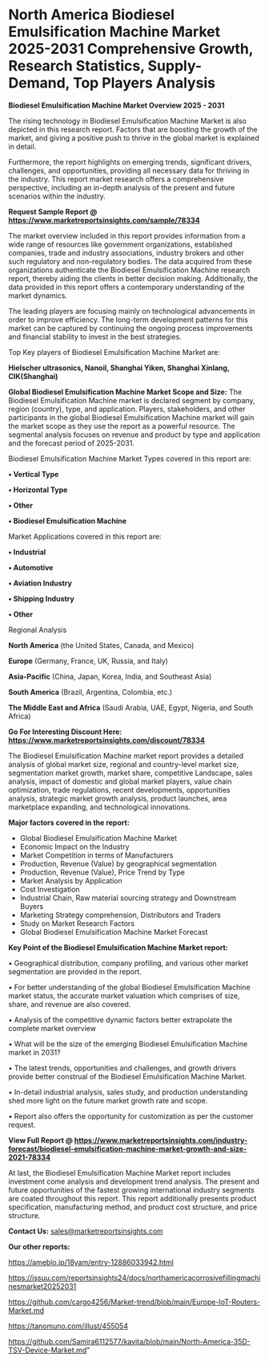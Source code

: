  # North America Biodiesel Emulsification Machine Market 2025-2031 Comprehensive Growth, Research Statistics, Supply-Demand,  Top Players Analysis

<Strong> Biodiesel Emulsification Machine Market Overview 2025 - 2031</strong>

The rising technology in Biodiesel Emulsification Machine Market is also depicted in this research report. Factors that are boosting the growth of the market, and giving a positive push to thrive in the global market is explained in detail.

Furthermore, the report highlights on emerging trends, significant drivers, challenges, and opportunities, providing all necessary data for thriving in the industry. This report market research offers a comprehensive perspective, including an in-depth analysis of the present and future scenarios within the industry.

<strong>Request Sample Report @ <a href=https://www.marketreportsinsights.com/sample/78334>https://www.marketreportsinsights.com/sample/78334</a></strong>

The market overview included in this report provides information from a wide range of resources like government organizations, established companies, trade and industry associations, industry brokers and other such regulatory and non-regulatory bodies. The data acquired from these organizations authenticate the Biodiesel Emulsification Machine research report, thereby aiding the clients in better decision making. Additionally, the data provided in this report offers a contemporary understanding of the market dynamics.

The leading players are focusing mainly on technological advancements in order to improve efficiency. The long-term development patterns for this market can be captured by continuing the ongoing process improvements and financial stability to invest in the best strategies.

Top Key players of Biodiesel Emulsification Machine Market are:

<strong>Hielscher ultrasonics, Nanoil, Shanghai Yiken, Shanghai Xinlang, CIK(Shanghai)</strong>

<strong><b>Global Biodiesel Emulsification Machine Market Scope and Size:</b></strong>
The Biodiesel Emulsification Machine market is declared segment by company, region (country), type, and application. Players, stakeholders, and other participants in the global Biodiesel Emulsification Machine market will gain the market scope as they use the report as a powerful resource. The segmental analysis focuses on revenue and product by type and application and the forecast period of 2025-2031.

Biodiesel Emulsification Machine Market Types covered in this report are:

<strong>• Vertical Type

• Horizontal Type

• Other

• Biodiesel Emulsification Machine</strong>

Market Applications covered in this report are:

<strong>• Industrial

• Automotive

• Aviation Industry

• Shipping Industry

• Other</strong> 

Regional Analysis

<strong>North America</strong> (the United States, Canada, and Mexico)

<strong>Europe</strong> (Germany, France, UK, Russia, and Italy)

<strong>Asia-Pacific</strong> (China, Japan, Korea, India, and Southeast Asia)

<strong>South America</strong> (Brazil, Argentina, Colombia, etc.)

<strong>The Middle East and Africa</strong> (Saudi Arabia, UAE, Egypt, Nigeria, and South Africa)

<strong>Go For Interesting Discount Here: <a href=https://www.marketreportsinsights.com/discount/78334>https://www.marketreportsinsights.com/discount/78334</a></strong>

The Biodiesel Emulsification Machine market report provides a detailed analysis of global market size, regional and country-level market size, segmentation market growth, market share, competitive Landscape, sales analysis, impact of domestic and global market players, value chain optimization, trade regulations, recent developments, opportunities analysis, strategic market growth analysis, product launches, area marketplace expanding, and technological innovations.

<strong><b>Major factors covered in the report:</b></strong>
<ul>
  <li>Global Biodiesel Emulsification Machine Market </li>
  <li>Economic Impact on the Industry</li>
  <li>Market Competition in terms of Manufacturers</li>
  <li>Production, Revenue (Value) by geographical segmentation</li>
  <li>Production, Revenue (Value), Price Trend by Type</li>
  <li>Market Analysis by Application</li>
  <li>Cost Investigation</li>
  <li>Industrial Chain, Raw material sourcing strategy and Downstream Buyers</li>
  <li>Marketing Strategy comprehension, Distributors and Traders</li>
  <li>Study on Market Research Factors</li>
  <li>Global Biodiesel Emulsification Machine Market Forecast</li>
</ul>

<strong><b>Key Point of the Biodiesel Emulsification Machine Market report:</b></strong>

• Geographical distribution, company profiling, and various other market segmentation are provided in the report.

• For better understanding of the global Biodiesel Emulsification Machine market status, the accurate market valuation which comprises of size, share, and revenue are also covered.

• Analysis of the competitive dynamic factors better extrapolate the complete market overview

• What will be the size of the emerging Biodiesel Emulsification Machine market in 2031?

• The latest trends, opportunities and challenges, and growth drivers provide better construal of the Biodiesel Emulsification Machine Market.

• In-detail industrial analysis, sales study, and production understanding shed more light on the future market growth rate and scope.

• Report also offers the opportunity for customization as per the customer request.

<strong><b>View Full Report @ <a href=https://www.marketreportsinsights.com/industry-forecast/biodiesel-emulsification-machine-market-growth-and-size-2021-78334>https://www.marketreportsinsights.com/industry-forecast/biodiesel-emulsification-machine-market-growth-and-size-2021-78334</a></b></strong>


At last, the Biodiesel Emulsification Machine Market report includes investment come analysis and development trend analysis. The present and future opportunities of the fastest growing international industry segments are coated throughout this report. This report additionally presents product specification, manufacturing method, and product cost structure, and price structure.

<strong>Contact Us:</strong>
sales@marketreportsinsights.com

<strong>Our other reports:</strong>

<a href=https://ameblo.jp/18yam/entry-12886033942.html>https://ameblo.jp/18yam/entry-12886033942.html</a>

<a href=https://issuu.com/reportsinsights24/docs/northamericacorrosivefillingmachinesmarket20252031>https://issuu.com/reportsinsights24/docs/northamericacorrosivefillingmachinesmarket20252031</a>

<a href=https://github.com/cargo4256/Market-trend/blob/main/Europe-IoT-Routers-Market.md>https://github.com/cargo4256/Market-trend/blob/main/Europe-IoT-Routers-Market.md</a>

<a href=https://tanomuno.com/illust/455054>https://tanomuno.com/illust/455054</a>

<a href=https://github.com/Samira6112577/kavita/blob/main/North-America-35D-TSV-Device-Market.md>https://github.com/Samira6112577/kavita/blob/main/North-America-35D-TSV-Device-Market.md</a>"
